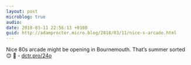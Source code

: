 ```yaml
---
layout: post
microblog: true
audio: 
date: 2018-03-11 22:56:13 +0100
guid: http://adamprocter.micro.blog/2018/03/11/nice-s-arcade.html
---
```

Nice 80s arcade might be opening in Bournemouth. That’s summer sorted 😊 👾 - [dctr.pro/24o](http://dctr.pro/24o)
